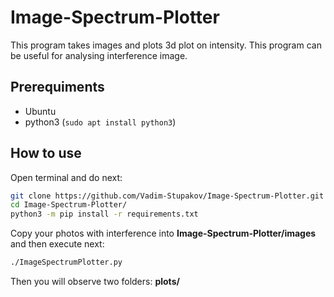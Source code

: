 # Image-Spectrum-Plotter

This program takes images and plots 3d plot on intensity. This program can be useful for analysing interference image.

## Prerequiments
* Ubuntu
* python3 (```sudo apt install python3```)

## How to use
Open terminal and do next:
```bash
git clone https://github.com/Vadim-Stupakov/Image-Spectrum-Plotter.git
cd Image-Spectrum-Plotter/
python3 -m pip install -r requirements.txt
```

Copy your photos with interference into **Image-Spectrum-Plotter/images** and then execute next:
```bash
./ImageSpectrumPlotter.py
```
Then you will observe two folders: **plots/**
